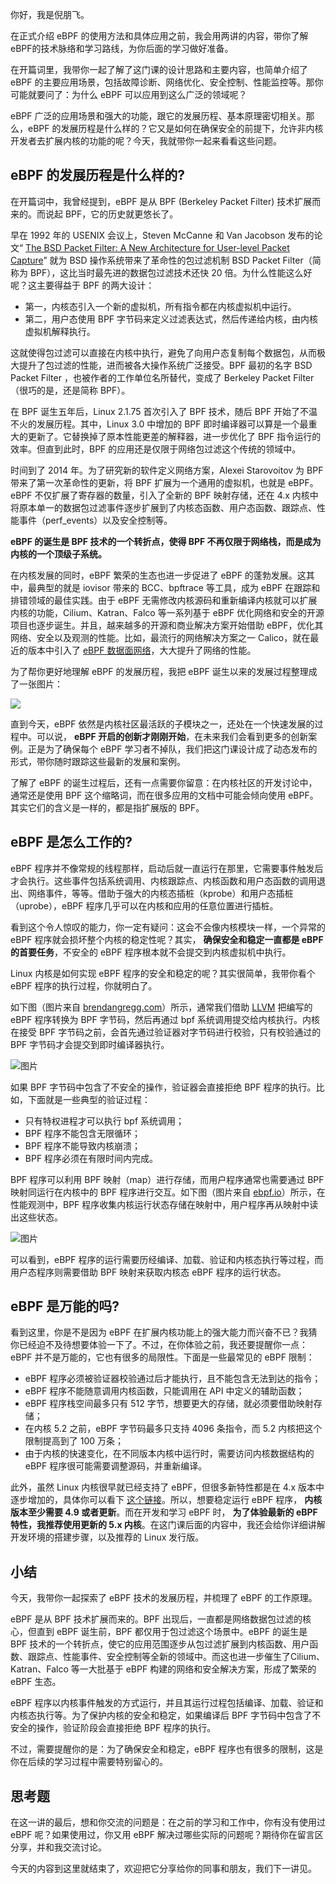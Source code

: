 你好，我是倪朋飞。

在正式介绍 eBPF 的使用方法和具体应用之前，我会用两讲的内容，带你了解eBPF的技术脉络和学习路线，为你后面的学习做好准备。

在开篇词里，我带你一起了解了这门课的设计思路和主要内容，也简单介绍了 eBPF 的主要应用场景，包括故障诊断、网络优化、安全控制、性能监控等。那你可能就要问了：为什么 eBPF 可以应用到这么广泛的领域呢？

eBPF 广泛的应用场景和强大的功能，跟它的发展历程、基本原理密切相关。那么，eBPF 的发展历程是什么样的？它又是如何在确保安全的前提下，允许非内核开发者去扩展内核的功能的呢？今天，我就带你一起来看看这些问题。

## eBPF 的发展历程是什么样的?

在开篇词中，我曾经提到，eBPF 是从 BPF (Berkeley Packet Filter) 技术扩展而来的。而说起 BPF，它的历史就更悠长了。

早在 1992 年的 USENIX 会议上，Steven McCanne 和 Van Jacobson 发布的论文“ [The BSD Packet Filter: A New Architecture for User-level Packet Capture](https://www.tcpdump.org/papers/bpf-usenix93.pdf)” 就为 BSD 操作系统带来了革命性的包过滤机制 BSD Packet Filter（简称为 BPF），这比当时最先进的数据包过滤技术还快 20 倍。为什么性能这么好呢？这主要得益于 BPF 的两大设计：

- 第一，内核态引入一个新的虚拟机，所有指令都在内核虚拟机中运行。
- 第二，用户态使用 BPF 字节码来定义过滤表达式，然后传递给内核，由内核虚拟机解释执行。

这就使得包过滤可以直接在内核中执行，避免了向用户态复制每个数据包，从而极大提升了包过滤的性能，进而被各大操作系统广泛接受。BPF 最初的名字 BSD Packet Filter ，也被作者的工作单位名所替代，变成了 Berkeley Packet Filter（很巧的是，还是简称 BPF）。

在 BPF 诞生五年后，Linux 2.1.75 首次引入了 BPF 技术，随后 BPF 开始了不温不火的发展历程。其中，Linux 3.0 中增加的 BPF 即时编译器可以算是一个最重大的更新了。它替换掉了原本性能更差的解释器，进一步优化了 BPF 指令运行的效率。但直到此时，BPF 的应用还是仅限于网络包过滤这个传统的领域中。

时间到了 2014 年。为了研究新的软件定义网络方案，Alexei Starovoitov 为 BPF 带来了第一次革命性的更新，将 BPF 扩展为一个通用的虚拟机，也就是 eBPF。eBPF 不仅扩展了寄存器的数量，引入了全新的 BPF 映射存储，还在 4.x 内核中将原本单一的数据包过滤事件逐步扩展到了内核态函数、用户态函数、跟踪点、性能事件（perf\_events）以及安全控制等。

**eBPF 的诞生是 BPF 技术的一个转折点，使得 BPF 不再仅限于网络栈，而是成为内核的一个顶级子系统。**

在内核发展的同时，eBPF 繁荣的生态也进一步促进了 eBPF 的蓬勃发展。这其中，最典型的就是 iovisor 带来的 BCC、bpftrace 等工具，成为 eBPF 在跟踪和排错领域的最佳实践。由于 eBPF 无需修改内核源码和重新编译内核就可以扩展内核的功能，Cilium、Katran、Falco 等一系列基于 eBPF 优化网络和安全的开源项目也逐步诞生。并且，越来越多的开源和商业解决方案开始借助 eBPF，优化其网络、安全以及观测的性能。比如，最流行的网络解决方案之一 Calico，就在最近的版本中引入了 [eBPF 数据面网络](https://www.tigera.io/blog/introducing-the-calico-ebpf-dataplane/)，大大提升了网络的性能。

为了帮你更好地理解 eBPF 的发展历程，我把 eBPF 诞生以来的发展过程整理成了一张图片：

![](https://static001.geekbang.org/resource/image/b4/ff/b44562381748de369b50403219c0d1ff.jpg?wh=2284x7454)

直到今天，eBPF 依然是内核社区最活跃的子模块之一，还处在一个快速发展的过程中。可以说， **eBPF 开启的创新才刚刚开始**，在未来我们会看到更多的创新案例。正是为了确保每个 eBPF 学习者不掉队，我们把这门课设计成了动态发布的形式，带你随时跟踪这些最新的发展和案例。

了解了 eBPF 的诞生过程后，还有一点需要你留意：在内核社区的开发讨论中，通常还是使用 BPF 这个缩略词，而在很多应用的文档中可能会倾向使用 eBPF。其实它们的含义是一样的，都是指扩展版的 BPF。

## eBPF 是怎么工作的?

eBPF 程序并不像常规的线程那样，启动后就一直运行在那里，它需要事件触发后才会执行。这些事件包括系统调用、内核跟踪点、内核函数和用户态函数的调用退出、网络事件，等等。借助于强大的内核态插桩（kprobe）和用户态插桩（uprobe），eBPF 程序几乎可以在内核和应用的任意位置进行插桩。

看到这个令人惊叹的能力，你一定有疑问：这会不会像内核模块一样，一个异常的 eBPF 程序就会损坏整个内核的稳定性呢？其实， **确保安全和稳定一直都是 eBPF 的首要任务**，不安全的 eBPF 程序根本就不会提交到内核虚拟机中执行。

Linux 内核是如何实现 eBPF 程序的安全和稳定的呢？其实很简单，我带你看个 eBPF 程序的执行过程，你就明白了。

如下图（图片来自 [brendangregg.com](https://www.brendangregg.com/ebpf.html)）所示，通常我们借助 [LLVM](https://llvm.org/) 把编写的 eBPF 程序转换为 BPF 字节码，然后再通过 bpf 系统调用提交给内核执行。内核在接受 BPF 字节码之前，会首先通过验证器对字节码进行校验，只有校验通过的 BPF 字节码才会提交到即时编译器执行。

![图片](https://static001.geekbang.org/resource/image/a7/6a/a7165eea1fd9fc24090a3a1e8987986a.png?wh=1500x550)

如果 BPF 字节码中包含了不安全的操作，验证器会直接拒绝 BPF 程序的执行。比如，下面就是一些典型的验证过程：

- 只有特权进程才可以执行 bpf 系统调用；
- BPF 程序不能包含无限循环；
- BPF 程序不能导致内核崩溃；
- BPF 程序必须在有限时间内完成。

BPF 程序可以利用 BPF 映射（map）进行存储，而用户程序通常也需要通过 BPF 映射同运行在内核中的 BPF 程序进行交互。如下图（图片来自 [ebpf.io](https://ebpf.io/what-is-ebpf)）所示，在性能观测中，BPF 程序收集内核运行状态存储在映射中，用户程序再从映射中读出这些状态。

![图片](https://static001.geekbang.org/resource/image/53/dd/53af7f7db99c3ca57f981f00303949dd.png?wh=1401x733)

可以看到，eBPF 程序的运行需要历经编译、加载、验证和内核态执行等过程，而用户态程序则需要借助 BPF 映射来获取内核态 eBPF 程序的运行状态。

## eBPF 是万能的吗?

看到这里，你是不是因为 eBPF 在扩展内核功能上的强大能力而兴奋不已？我猜你已经迫不及待想要体验一下了。不过，在你体验之前，我还要提醒你一点：eBPF 并不是万能的，它也有很多的局限性。下面是一些最常见的 eBPF 限制：

- eBPF 程序必须被验证器校验通过后才能执行，且不能包含无法到达的指令；
- eBPF 程序不能随意调用内核函数，只能调用在 API 中定义的辅助函数；
- eBPF 程序栈空间最多只有 512 字节，想要更大的存储，就必须要借助映射存储；
- 在内核 5.2 之前，eBPF 字节码最多只支持 4096 条指令，而 5.2 内核把这个限制提高到了 100 万条；
- 由于内核的快速变化，在不同版本内核中运行时，需要访问内核数据结构的 eBPF 程序很可能需要调整源码，并重新编译。

此外，虽然 Linux 内核很早就已经支持了 eBPF，但很多新特性都是在 4.x 版本中逐步增加的，具体你可以看下 [这个链接](https://github.com/iovisor/bcc/blob/master/docs/kernel-versions.md#main-features)。所以，想要稳定运行 eBPF 程序， **内核版本至少需要 4.9 或者更新**。而在开发和学习 eBPF 时， **为了体验最新的 eBPF 特性，我推荐使用更新的 5.x 内核**。在这门课后面的内容中，我还会给你详细讲解开发环境的搭建步骤，以及推荐的 Linux 发行版。

## 小结

今天，我带你一起探索了 eBPF 技术的发展历程，并梳理了 eBPF 的工作原理。

eBPF 是从 BPF 技术扩展而来的。BPF 出现后，一直都是网络数据包过滤的核心，但直到 eBPF 诞生前，BPF 都仅用于包过滤这个场景中。eBPF 的诞生是 BPF 技术的一个转折点，使它的应用范围逐步从包过滤扩展到内核函数、用户函数、跟踪点、性能事件、安全控制等全新的领域中。而这也进一步催生了Cilium、Katran、Falco 等一大批基于 eBPF 构建的网络和安全解决方案，形成了繁荣的 eBPF 生态。

eBPF 程序以内核事件触发的方式运行，并且其运行过程包括编译、加载、验证和内核态执行等。为了保护内核的安全和稳定，如果编译后 BPF 字节码中包含了不安全的操作，验证阶段会直接拒绝 BPF 程序的执行。

不过，需要提醒你的是：为了确保安全和稳定，eBPF 程序也有很多的限制，这是你在后续的学习过程中需要特别留心的。

## 思考题

在这一讲的最后，想和你交流的问题是：在之前的学习和工作中，你有没有使用过 eBPF 呢？如果使用过，你又用 eBPF 解决过哪些实际的问题呢？期待你在留言区分享，并和我交流讨论。

今天的内容到这里就结束了，欢迎把它分享给你的同事和朋友，我们下一讲见。